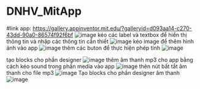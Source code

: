 # DNHV_MitApp
#link app: https://gallery.appinventor.mit.edu/?galleryid=d093aa14-c270-43dd-90a0-86574f92f6bf
![image](https://github.com/user-attachments/assets/6469b138-e756-4ec5-beab-7e3a4e89d715)
kéo các label và textbox để hiển thị thông tin và nhập các thông tin cần thiết
![image](https://github.com/user-attachments/assets/66af4e8a-eafb-4099-b2ec-b5fafc326c36)
kéo image để thêm hình ảnh vào app
![image](https://github.com/user-attachments/assets/a28d1f8c-89c1-416a-8883-30c075c8dbe3)
thêm các buton để thực hiện phép tính
![image](https://github.com/user-attachments/assets/a77625e5-272a-4bc7-916c-bac3e513dbbd)


tạo blocks cho phần designer 
![image](https://github.com/user-attachments/assets/b1dff818-65f9-45f6-af10-8b51b6898683)
thêm âm thanh mp3 cho app bằng cách kéo sound trong phần media vào app
![image](https://github.com/user-attachments/assets/fc11a97d-1be5-444f-bde8-42714b840afe)
thên nút bất tắt âm thanh cho file mp3
![image](https://github.com/user-attachments/assets/71f6816b-9f3a-4c79-9029-d68561434f5a)
Tạo blocks cho phần designer âm thanh
![image](https://github.com/user-attachments/assets/89f542d3-828e-476c-83a7-9f077b390418)





